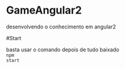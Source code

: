 # GameAngular2
desenvolvendo o conhecimento em angular2

#Start

basta usar o comando depois de tudo baixado
<br/>
<code>npm start</code>

